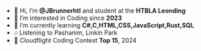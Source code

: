 - 👋 Hi, I’m **@JBrunnerhtl** and student at the **HTBLA Leonding**
- 👀 I’m interested in Coding since **2023**
- 🌱 I’m currently learning **C#,C,HTML,CSS,JavaScript,Rust,SQL**
- 🎶 Listening to Pashanim, Linkin Park
- 🥇 Cloudflight Coding Contest **Top 15**, 2024


<!---
JBrunnerhtl/JBrunnerhtl is a ✨ special ✨ repository because its `README.md` (this file) appears on your GitHub profile.
You can click the Preview link to take a look at your changes.
--->
